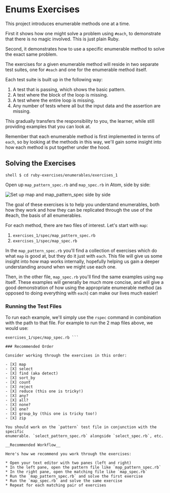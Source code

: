 # Enums Exercises

This project introduces enumerable methods one at a time.

First it shows how one might solve a problem using `#each`, to demonstrate that
there is no magic involved. This is just plain Ruby.

Second, it demonstrates how to use a specific enumerable method to solve the
exact same problem.

The exercises for a given enumerable method will reside in two separate test
suites, one for `#each` and one for the enumerable method itself.

Each test suite is built up in the following way:

1. A test that is passing, which shows the basic pattern.
2. A test where the block of the loop is missing.
3. A test where the entire loop is missing.
4. Any number of tests where all but the input data and the assertion are
   missing.

This gradually transfers the responsibility to you, the learner, while still
providing examples that you can look at.

Remember that each enumerable method is first implemented in terms of `each`,
so by looking at the methods in this way, we'll gain some insight into how each
method is put together under the hood.

## Solving the Exercises

```shell $ cd ruby-exercises/enumerables/exercises_1 ```

Open up `map_pattern_spec.rb` and `map_spec.rb` in Atom, side by side:

![Set up map and map_pattern_spec side by
side](/images/enumerables-setup-map.jpg)

The goal of these exercises is to help you understand enumerables, both how
they work and how they can be replicated through the use of the #each, the
basis of all enumerables.

For each method, there are two files of interest. Let's start with `map`:

1. `exercises_1/spec/map_pattern_spec.rb`
2. `exercises_1/spec/map_spec.rb`

In the `map_pattern_spec.rb` you'll find a collection of exercises which do
what `map` is good at, but they do it just with `each`. This file will give us
some insight into how map works internally, hopefully helping us gain a deeper
understanding around when we might use each one.

Then, in the other file, `map_spec.rb` you'll find the same examples using
`map` itself. These examples will generally be much more concise, and will give
a good demonstration of how using the appropriate enumerable method (as opposed
to doing everything with `each`) can make our lives much easier!

### Running the Test Files

To run each example, we'll simply use the `rspec` command in combination with
the path to that file. For example to run the 2 map files above, we would use:

``` $ rspec exercises_1/spec/map_pattern_spec.rb $ rspec
exercises_1/spec/map_spec.rb ```

### Recommended Order

Consider working through the exercises in this order:

- [X] map
- [X] select
- [X] find (aka detect)
- [X] sort_by
- [X] count
- [X] reject
- [X] reduce (this one is tricky!)
- [X] any?
- [X] all?
- [X] none?
- [X] one?
- [X] group_by (this one is tricky too!)
- [X] zip

You should work on the `pattern` test file in conjunction with the specific
enumerable. `select_pattern_spec.rb` alongside `select_spec.rb`, etc.

__Recommended Workflow__

Here's how we recommend you work through the exercises:

* Open your text editor with two panes (left and right)
* In the left pane, open the pattern file like `map_pattern_spec.rb`
* In the right pane, open the matching file like `map_spec.rb`
* Run the `map_pattern_spec.rb` and solve the first exercise
* Run the `map_spec.rb` and solve the same exercise
* Repeat for each matching pair of exercises
